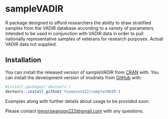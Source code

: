 
<!-- README.md is generated from README.Rmd. Please edit that file -->

# sampleVADIR

<!-- badges: start -->
<!-- badges: end -->

R package designed to afford researchers the ability to draw stratified
samples from the VADIR database according to a variety of parameters.
Intended to be used in conjunction with VADIR data in order to pull
nationally representative samples of veterans for research purposes.
Actual VADIR data not supplied.

## Installation

You can install the released version of sampleVADIR from
[CRAN](https://CRAN.R-project.org) with: You can install the development
version of modnets from
[GitHub](https://github.com/tswanson222/sampleVADIR) with:

``` r
#install.packages('devtools')
devtools::install_github('tswanson222/sampleVADIR')
```

Examples along with further details about usage to be provided soon.

Please contact <trevorswanson222@gmail.com> with any questions.
